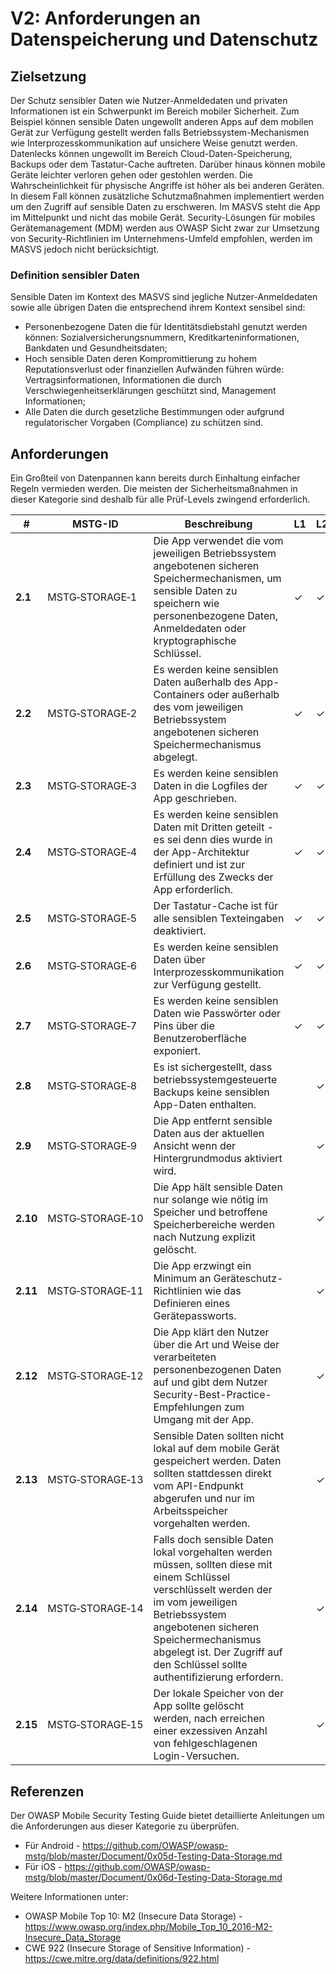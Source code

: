 # V2: Anforderungen an Datenspeicherung und Datenschutz

## Zielsetzung

Der Schutz sensibler Daten wie Nutzer-Anmeldedaten und privaten Informationen ist ein Schwerpunkt im Bereich mobiler Sicherheit. Zum Beispiel können sensible Daten ungewollt anderen Apps auf dem mobilen Gerät zur Verfügung gestellt werden falls Betriebssystem-Mechanismen wie Interprozesskommunikation auf unsichere Weise genutzt werden. Datenlecks können ungewollt im Bereich Cloud-Daten-Speicherung, Backups oder dem Tastatur-Cache auftreten. Darüber hinaus können mobile Geräte leichter verloren gehen oder gestohlen werden. Die Wahrscheinlichkeit für physische Angriffe ist höher als bei anderen Geräten. In diesem Fall können zusätzliche Schutzmaßnahmen implementiert werden um den Zugriff auf sensible Daten zu erschweren.
Im MASVS steht die App im Mittelpunkt und nicht das mobile Gerät. Security-Lösungen für mobiles Gerätemanagement (MDM) werden aus OWASP Sicht zwar zur Umsetzung von Security-Richtlinien im Unternehmens-Umfeld empfohlen, werden im MASVS jedoch nicht berücksichtigt.

### Definition sensibler Daten

Sensible Daten im Kontext des MASVS sind jegliche Nutzer-Anmeldedaten sowie alle übrigen Daten die entsprechend ihrem Kontext sensibel sind:

- Personenbezogene Daten die für Identitätsdiebstahl genutzt werden können: Sozialversicherungsnummern, Kreditkarteninformationen, Bankdaten und Gesundheitsdaten;
- Hoch sensible Daten deren Kompromittierung zu hohem Reputationsverlust oder finanziellen Aufwänden führen würde: Vertragsinformationen, Informationen die durch Verschwiegenheitserklärungen geschützt sind, Management Informationen;
- Alle Daten die durch gesetzliche Bestimmungen oder aufgrund regulatorischer Vorgaben (Compliance) zu schützen sind.

<div style="page-break-after: always;" >
</div>

## Anforderungen

Ein Großteil von Datenpannen kann bereits durch Einhaltung einfacher Regeln vermieden werden. Die meisten der Sicherheitsmaßnahmen in dieser Kategorie sind deshalb für alle Prüf-Levels zwingend erforderlich.

| # | MSTG-ID | Beschreibung | L1 | L2 |
| --- | --- | --- | --- | --- |
| **2.1** | MSTG‑STORAGE‑1 | Die App verwendet die vom jeweiligen Betriebssystem angebotenen sicheren Speichermechanismen, um sensible Daten zu speichern wie personenbezogene Daten, Anmeldedaten oder kryptographische Schlüssel. | ✓ | ✓ |
| **2.2** | MSTG‑STORAGE‑2 | Es werden keine sensiblen Daten außerhalb des App-Containers oder außerhalb des vom jeweiligen Betriebssystem angebotenen sicheren Speichermechanismus abgelegt. | ✓ | ✓ |
| **2.3** | MSTG‑STORAGE‑3 | Es werden keine sensiblen Daten in die Logfiles der App geschrieben. | ✓ | ✓ |
| **2.4** | MSTG‑STORAGE‑4 | Es werden keine sensiblen Daten mit Dritten geteilt - es sei denn dies wurde in der App-Architektur definiert und ist zur Erfüllung des Zwecks der App erforderlich. | ✓ | ✓ |
| **2.5** | MSTG‑STORAGE‑5 | Der Tastatur-Cache ist für alle sensiblen Texteingaben deaktiviert. | ✓ | ✓ |
| **2.6** | MSTG‑STORAGE‑6 | Es werden keine sensiblen Daten über Interprozesskommunikation zur Verfügung gestellt. | ✓ | ✓ |
| **2.7** | MSTG‑STORAGE‑7 | Es werden keine sensiblen Daten wie Passwörter oder Pins über die Benutzeroberfläche exponiert. | ✓ | ✓ |
| **2.8** | MSTG‑STORAGE‑8 | Es ist sichergestellt, dass betriebssystemgesteuerte Backups keine sensiblen App-Daten enthalten. |   | ✓ |
| **2.9** | MSTG‑STORAGE‑9 | Die App entfernt sensible Daten aus der aktuellen Ansicht wenn der Hintergrundmodus aktiviert wird. |  | ✓ |
| **2.10** | MSTG‑STORAGE‑10 | Die App hält sensible Daten nur solange wie nötig im Speicher und betroffene Speicherbereiche werden nach Nutzung explizit gelöscht. |  | ✓ |
| **2.11** | MSTG‑STORAGE‑11 | Die App erzwingt ein Minimum an Geräteschutz-Richtlinien wie das Definieren eines Gerätepassworts. |  | ✓ |
| **2.12** | MSTG‑STORAGE‑12 | Die App klärt den Nutzer über die Art und Weise der verarbeiteten personenbezogenen Daten auf und gibt dem Nutzer Security-Best-Practice-Empfehlungen zum Umgang mit der App. |  | ✓ |
| **2.13** | MSTG‑STORAGE‑13 | Sensible Daten sollten nicht lokal auf dem mobile Gerät gespeichert werden. Daten sollten stattdessen direkt vom API-Endpunkt abgerufen und nur im Arbeitsspeicher vorgehalten werden. |  | ✓ |
| **2.14** | MSTG‑STORAGE‑14 | Falls doch sensible Daten lokal vorgehalten werden müssen, sollten diese mit einem Schlüssel verschlüsselt werden der im vom jeweiligen Betriebssystem angebotenen sicheren Speichermechanismus abgelegt ist. Der Zugriff auf den Schlüssel sollte authentifizierung erfordern. |  | ✓ |
| **2.15** | MSTG‑STORAGE‑15 | Der lokale Speicher von der App sollte gelöscht werden, nach erreichen einer exzessiven Anzahl von fehlgeschlagenen Login-Versuchen.  |  | ✓ |

<div style="page-break-after: always;" >
</div>

## Referenzen

Der OWASP Mobile Security Testing Guide bietet detaillierte Anleitungen um die Anforderungen aus dieser Kategorie zu überprüfen.

- Für Android - <https://github.com/OWASP/owasp-mstg/blob/master/Document/0x05d-Testing-Data-Storage.md>
- Für iOS - <https://github.com/OWASP/owasp-mstg/blob/master/Document/0x06d-Testing-Data-Storage.md>

Weitere Informationen unter:

- OWASP Mobile Top 10: M2 (Insecure Data Storage) - <https://www.owasp.org/index.php/Mobile_Top_10_2016-M2-Insecure_Data_Storage>
- CWE 922 (Insecure Storage of Sensitive Information) - <https://cwe.mitre.org/data/definitions/922.html>
